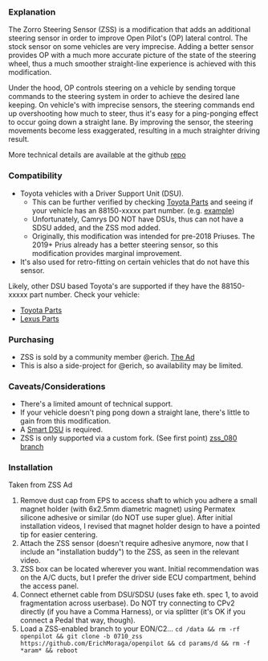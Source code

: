 ### Explanation
The Zorro Steering Sensor (ZSS) is a modification that adds an additional steering sensor in order to improve Open Pilot's (OP) lateral control. The stock sensor on some vehicles are very imprecise. Adding a better sensor provides OP with a much more accurate picture of the state of the steering wheel, thus a much smoother straight-line experience is achieved with this modification.

Under the hood, OP controls steering on a vehicle by sending torque commands to the steering system in order to achieve the desired lane keeping.  On vehicle's with imprecise sensors, the steering commands end up overshooting how much to steer, thus it's easy for a ping-ponging effect to occur going down a straight lane. By improving the sensor, the steering movements become less exaggerated, resulting in a much straighter driving result.

More technical details are available at the github [repo](https://github.com/zorrobyte/betterToyotaAngleSensorForOP)

### Compatibility

* Toyota vehicles with a Driver Support Unit (DSU).
  * This can be further verified by checking [Toyota Parts](https://parts.toyota.com/) and seeing if your vehicle has an 88150-xxxxx part number. (e.g. [example](https://parts.toyota.com/p/Toyota__/COMPUTER-ASSEMBLY---DRIVING-SUPPORT/66837622/8815047110.html))
  * Unfortunately, Camrys DO NOT have DSUs, thus can not have a SDSU added, and the ZSS mod added.
  * Originally, this modification was intended for pre-2018 Priuses.  The 2019+ Prius already has a better steering sensor, so this modification provides marginal improvement.
* It's also used for retro-fitting on certain vehicles that do not have this sensor.

Likely, other DSU based Toyota's are supported if they have the 88150-xxxxx part number.  Check your vehicle:

* [Toyota Parts](https://parts.toyota.com)
* [Lexus Parts](https://parts.lexus.com)

### Purchasing
* ZSS is sold by a community member @erich. [The Ad](https://discordapp.com/channels/469524606043160576/532179801474203649/687679573042921593)
* This is also a side-project for @erich, so availability may be limited.

### Caveats/Considerations

* There's a limited amount of technical support.
* If your vehicle doesn't ping pong down a straight lane, there's little to gain from this modification.
* A [Smart DSU](https://github.com/commaai/openpilot/wiki/Smart-DSU) is required.
* ZSS is only supported via a custom fork. (See first point) [zss_080 branch](https://github.com/ErichMoraga/openpilot/tree/080_zss)

### Installation

Taken from ZSS Ad

1. Remove dust cap from EPS to access shaft to which you adhere a small magnet holder (with 6x2.5mm diametric magnet) using Permatex silicone adhesive or similar (do NOT use super glue).  After initial installation videos, I revised that magnet holder design to have a pointed tip for easier centering.
2. Attach the ZSS sensor (doesn't require adhesive anymore, now that I include an "installation buddy") to the ZSS, as seen in the relevant video.
3. ZSS box can be located wherever you want.  Initial recommendation was on the A/C ducts, but I prefer the driver side ECU compartment, behind the access panel.
4. Connect ethernet cable from DSU/SDSU (uses fake eth. spec 1, to avoid fragmentation across userbase).  Do NOT try connecting to CPv2 directly (if you have a Comma Harness), or via splitter (it's OK if you connect a Pedal that way, though).
5. Load a ZSS-enabled branch to your EON/C2...
```cd /data && rm -rf openpilot && git clone -b 0710_zss https://github.com/ErichMoraga/openpilot && cd params/d && rm -f *aram* && reboot```